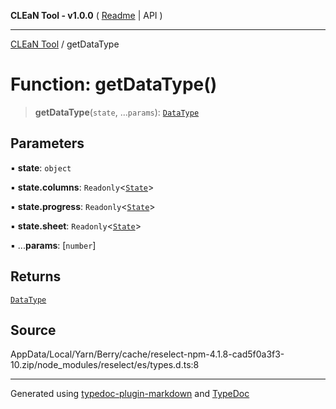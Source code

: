 **CLEaN Tool - v1.0.0** ( [Readme](../README.md) \| API )

***

[CLEaN Tool](../exports.md) / getDataType

# Function: getDataType()

> **getDataType**(`state`, ...`params`): [`DataType`](../type-aliases/DataType.md)

## Parameters

▪ **state**: `object`

▪ **state.columns**: `Readonly`\<[`State`](../private/interfaces/State.md)\>

▪ **state.progress**: `Readonly`\<[`State`](../private/interfaces/State.md)\>

▪ **state.sheet**: `Readonly`\<[`State`](../interfaces/State.md)\>

▪ ...**params**: [`number`]

## Returns

[`DataType`](../type-aliases/DataType.md)

## Source

AppData/Local/Yarn/Berry/cache/reselect-npm-4.1.8-cad5f0a3f3-10.zip/node\_modules/reselect/es/types.d.ts:8

***

Generated using [typedoc-plugin-markdown](https://www.npmjs.com/package/typedoc-plugin-markdown) and [TypeDoc](https://typedoc.org/)
